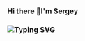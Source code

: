 ### Hi there 👋I'm Sergey

### [![Typing SVG](https://readme-typing-svg.herokuapp.com?color=%2336BCF7&lines=Computer+science+student)](https://git.io/typing-svg)
<!--
**magnusred1986/magnusred1986** is a ✨ _special_ ✨ repository because its `README.md` (this file) appears on your GitHub profile.

Here are some ideas to get you started:

- 🔭 I’m currently working on ...
- 🌱 I’m currently learning ...
- 👯 I’m looking to collaborate on ...
- 🤔 I’m looking for help with ...
- 💬 Ask me about ...
- 📫 How to reach me: ...
- 😄 Pronouns: ...
- ⚡ Fun fact: ...
-->
